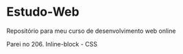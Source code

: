 # Estudo-Web
Repositório para meu curso de desenvolvimento web online

Parei no 206. Inline-block - CSS
